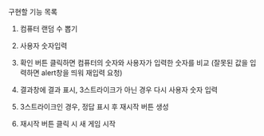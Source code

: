 구현할 기능 목록

1. 컴퓨터 랜덤 수 뽑기

2. 사용자 숫자입력

3. 확인 버튼 클릭하면 컴퓨터의 숫자와 사용자가 입력한 숫자를 비교
   (잘못된 값을 입력하면 alert창을 띄워 재입력 요청)

4. 결과창에 결과 표시, 3스트라이크가 아닌 경우 다시 사용자 숫자 입력

5. 3스트라이크인 경우, 정답 표시 후 재시작 버튼 생성

6. 재시작 버튼 클릭 시 새 게임 시작
